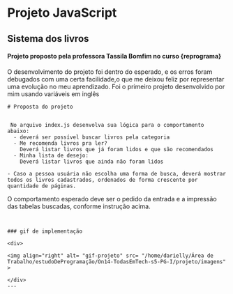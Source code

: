 # Projeto JavaScript

## Sistema dos livros

#### Projeto proposto pela professora Tassila Bomfim no curso {reprograma}

O desenvolvimento do projeto foi dentro do esperado, e os erros foram debugados
com uma certa facilidade,o que me deixou feliz por representar uma evolução no meu aprendizado.
Foi o primeiro projeto desenvolvido por mim usando variáveis em inglês

```
# Proposta do projeto


 No arquivo index.js desenvolva sua lógica para o comportamento abaixo:
  - deverá ser possível buscar livros pela categoria
  - Me recomenda livros pra ler?
    Deverá listar livros que já foram lidos e que são recomendados
  - Minha lista de desejo:
    Deverá listar livros que ainda não foram lidos

- Caso a pessoa usuária não escolha uma forma de busca, deverá mostrar todos os livros cadastrados, ordenados de forma crescente por quantidade de páginas.

```

O comportamento esperado deve ser o pedido da entrada e a impressão das tabelas buscadas, conforme instrução acima.

```


### gif de implementação

<div>

<img align="right" alt= "gif-projeto" src= "/home/darielly/Área de Trabalho/estudoDeProgramação/On14-TodasEmTech-s5-PG-I/projeto/imagens" >

</div>
---

```
